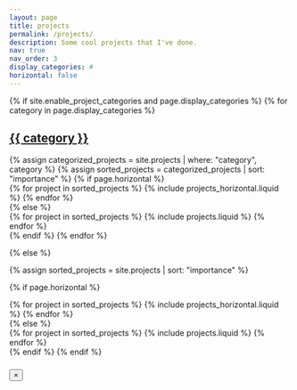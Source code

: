 ```yaml
---
layout: page
title: projects
permalink: /projects/
description: Some cool projects that I've done.
nav: true
nav_order: 3
display_categories: #
horizontal: false
---
```


<!-- pages/projects.md -->
<div class="projects">
{% if site.enable_project_categories and page.display_categories %}
  <!-- Display categorized projects -->
  {% for category in page.display_categories %}
  <a id="{{ category }}" href=".#{{ category }}">
    <h2 class="category">{{ category }}</h2>
  </a>
  {% assign categorized_projects = site.projects | where: "category", category %}
  {% assign sorted_projects = categorized_projects | sort: "importance" %}
  <!-- Generate cards for each project -->
  {% if page.horizontal %}
  <div class="container">
    <div class="row row-cols-1 row-cols-md-2">
    {% for project in sorted_projects %}
      {% include projects_horizontal.liquid %}
    {% endfor %}
    </div>
  </div>
  {% else %}
  <div class="row row-cols-1 row-cols-md-3">
    {% for project in sorted_projects %}
      {% include projects.liquid %}
    {% endfor %}
  </div>
  {% endif %}
  {% endfor %}

{% else %}

<!-- Display projects without categories -->

{% assign sorted_projects = site.projects | sort: "importance" %}

  <!-- Generate cards for each project -->

{% if page.horizontal %}

  <div class="container">
    <div class="row row-cols-1 row-cols-md-2">
    {% for project in sorted_projects %}
      {% include projects_horizontal.liquid %}
    {% endfor %}
    </div>
  </div>
  {% else %}
  <div class="row row-cols-1 row-cols-md-3">
    {% for project in sorted_projects %}
      {% include projects.liquid %}
    {% endfor %}
  </div>
  {% endif %}
{% endif %}
</div>

<!-- Modal -->
<div class="modal fade" id="projectModal" tabindex="-1" role="dialog" aria-labelledby="projectModalLabel" aria-hidden="true">
  <div class="modal-dialog modal-lg" role="document">
    <div class="modal-content">
      <div class="modal-header">
        <h5 class="modal-title" id="projectModalLabel"></h5>
        <button type="button" class="close" data-dismiss="modal" aria-label="Close">
          <span aria-hidden="true">&times;</span>
        </button>
      </div>
      <div class="modal-body" id="projectModalBody">
        <!-- Project details will go here -->
      </div>
    </div>
  </div>
</div>

<script>
document.addEventListener('DOMContentLoaded', function() {
  document.querySelectorAll('.project-card').forEach(function(card) {
    card.addEventListener('click', function() {
      var projectId = card.getAttribute('data-project-id');
      var projectData = window.projectsData[projectId];
      if (projectData) {
        document.getElementById('projectModalLabel').textContent = projectData.title;
        document.getElementById('projectModalBody').innerHTML = projectData.html;
        $('#projectModal').modal('show');
      }
    });
  });
});
</script>

<script>
window.projectsData = {
  {% for project in site.projects %}
    "{{ project.slug }}": {
      "title": {{ project.title | jsonify }},
      "html": {{ project.content | markdownify | jsonify }}
    }{% unless forloop.last %},{% endunless %}
  {% endfor %}
};
</script>
